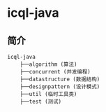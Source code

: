 # icql-java

## 简介
``` shell
icql-java
    ├──algorithm (算法)
    ├──concurrent (并发编程)
    ├──datastructure (数据结构)
    ├──designpattern (设计模式)
    ├──util (临时工具类)
    ├──test (测试)
```